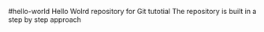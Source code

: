 #hello-world
Hello Wolrd repository for Git tutotial 
The repository is built in a step by step approach 
